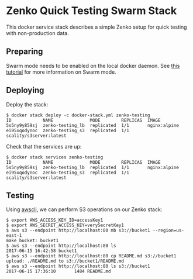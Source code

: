 # Zenko Quick Testing Swarm Stack

This docker service stack describes a simple Zenko setup for quick testing
with non-production data.

## Preparing

Swarm mode needs to be enabled on the local docker daemon. See
[this tutorial](https://docs.docker.com/engine/swarm/swarm-tutorial/)
for more information on Swarm mode.

## Deploying

Deploy the stack:

```
$ docker stack deploy -c docker-stack.yml zenko-testing
ID            NAME              MODE        REPLICAS  IMAGE
5s5ny9y859sj  zenko-testing_lb  replicated  1/1       nginx:alpine
ei95xqodynoc  zenko-testing_s3  replicated  1/1       scality/s3server:latest
```

Check that the services are up:

```
$ docker stack services zenko-testing
ID            NAME              MODE        REPLICAS  IMAGE
5s5ny9y859sj  zenko-testing_lb  replicated  1/1       nginx:alpine
ei95xqodynoc  zenko-testing_s3  replicated  1/1       scality/s3server:latest
```

## Testing

Using [awscli](https://aws.amazon.com/cli/), we can perform S3 operations
on our Zenko stack:

```
$ export AWS_ACCESS_KEY_ID=accessKey1
$ export AWS_SECRET_ACCESS_KEY=verySecretKey1
$ aws s3 --endpoint http://localhost:80 mb s3://bucket1 --region=us-east-1
make_bucket: bucket1
$ aws s3 --endpoint http://localhost:80 ls
2017-06-15 16:42:58 bucket1
$ aws s3 --endpoint http://localhost:80 cp README.md s3://bucket1
upload: ./README.md to s3://bucket1/README.md
$ aws s3 --endpoint http://localhost:80 ls s3://bucket1
2017-06-15 17:36:10       1484 README.md
```
